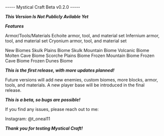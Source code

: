 ----- Mystical Craft Beta v0.2.0 -----

*****This Version Is Not Publicly Avilable Yet*****

*****Features*****

Armor/Tools/Materials
  Echoite armor, tool, and material set
  Infernium armor, tool, and material set
  Cryonium armor, tool, and material set

New Biomes
  Skulk Plains Biome
  Skulk Mountain Biome
  Volcanic Biome
  Molten Cave Biome
  Scorche Plains Biome
  Frozen Mountain Biome
  Frozen Cave Biome
  Frozen Dunes Biome

*****This is the first release, with more updates planned!*****

Future versions will add new enemies, custom biomes, more blocks, armor, tools, and materials.
A new player base will be introduced in the final release.

*****This is a beta, so bugs are possible!*****

If you find any issues, please reach out to me:

Instagram: @t_oneal11  

*****Thank you for testing Mystical Craft!*****
